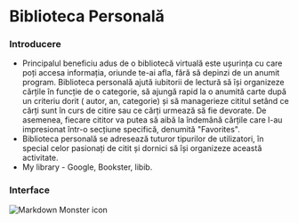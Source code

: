 # Biblioteca Personală

### Introducere

* Principalul beneficiu adus de o bibliotecă virtuală este ușurința cu care poți accesa informația, oriunde te-ai afla, fără să depinzi de 
	un anumit program. Biblioteca personală ajută iubitorii de lectură să își organizeze cărțile în funcție de o categorie, să ajungă rapid la o anumită carte după un criteriu dorit 
	( autor, an, categorie) și să managerieze cititul setând ce cărți sunt în curs de citire sau ce cărți urmează să fie devorate.
	De asemenea, fiecare cititor va putea să aibă la îndemână cărțile care l-au impresionat într-o secțiune specifică, denumită "Favorites".
* Biblioteca personală se adresează tuturor tipurilor de utilizatori, în special celor pasionați de citit și dornici să își organizeze această 
	activitate.
* My library - Google, Bookster, libib.

### Interface

<img src="Capture.PNG"
     alt="Markdown Monster icon" />

